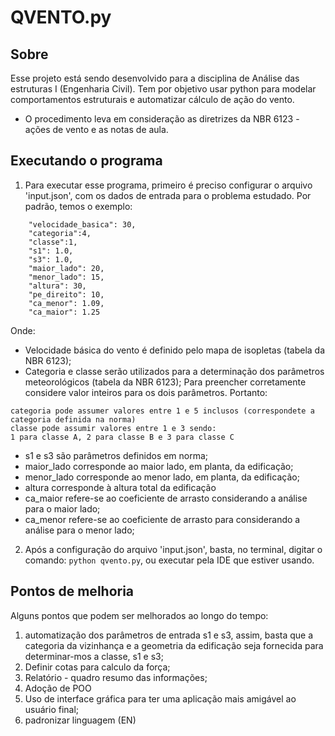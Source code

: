 # QVENTO.py

## Sobre 
Esse projeto está sendo desenvolvido para a disciplina de Análise das estruturas I (Engenharia Civil). Tem por objetivo usar python para modelar comportamentos estruturais e automatizar cálculo de ação do vento.

- O procedimento leva em consideração as diretrizes da NBR 6123 - ações de vento e as notas de aula.

## Executando o programa
1. Para executar esse programa, primeiro é preciso configurar o arquivo 'input.json', com os dados de entrada para o problema estudado. Por padrão, temos o exemplo:
```
    "velocidade_basica": 30,
    "categoria":4,
    "classe":1,
    "s1": 1.0,
    "s3": 1.0,
    "maior_lado": 20,
    "menor_lado": 15,
    "altura": 30,
    "pe_direito": 10,
    "ca_menor": 1.09,
    "ca_maior": 1.25
```
Onde:
    
- Velocidade básica do vento é definido pelo mapa de isopletas (tabela da NBR 6123);
- Categoria e classe serão utilizados para a determinação dos parâmetros meteorológicos (tabela da NBR 6123); Para preencher corretamente considere valor inteiros para os dois parâmetros. Portanto:
```
categoria pode assumer valores entre 1 e 5 inclusos (correspondete a categoria definida na norma)
classe pode assumir valores entre 1 e 3 sendo:
1 para classe A, 2 para classe B e 3 para classe C
```       
- s1 e s3 são parâmetros definidos em norma;
- maior_lado corresponde ao maior lado, em planta, da edificação;
- menor_lado corresponde ao menor lado, em planta, da edificação;
- altura corresponde à altura total da edificação
- ca_maior refere-se ao coeficiente de arrasto considerando a análise para o maior lado;
- ca_menor refere-se ao coeficiente de arrasto para considerando a análise para o menor lado;

2. Após a configuração do arquivo 'input.json', basta, no terminal, digitar o comando:
```python qvento.py```, ou executar pela IDE que estiver usando.

## Pontos de melhoria
Alguns pontos que podem ser melhorados ao longo do tempo:
1. automatização dos parâmetros de entrada s1 e s3, assim, basta que a categoria da vizinhança e a geometria da edificação seja fornecida para determinar-mos a classe, s1 e s3;
2. Definir cotas para calculo da força;
3. Relatório - quadro resumo das informações;
4. Adoção de POO
5. Uso de interface gráfica para ter uma aplicação mais amigável ao usuário final;
6. padronizar linguagem (EN)